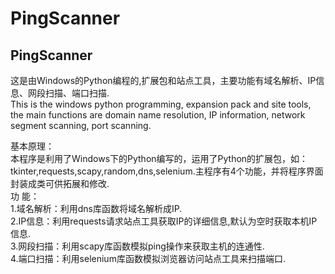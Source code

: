 # PingScanner
PingScanner
---
这是由Windows的Python编程的,扩展包和站点工具，主要功能有域名解析、IP信息、网段扫描、端口扫描.  
This is the windows python programming, expansion pack and site tools, the main functions are domain name resolution, IP information, network segment scanning, port scanning.  
  
基本原理：  
本程序是利用了Windows下的Python编写的，运用了Python的扩展包，如：tkinter,requests,scapy,random,dns,selenium.主程序有4个功能，并将程序界面封装成类可供拓展和修改.  
功    能：  
1.域名解析：利用dns库函数将域名解析成IP.  
2.IP信息：利用requests请求站点工具获取IP的详细信息,默认为空时获取本机IP信息.  
3.网段扫描：利用scapy库函数模拟ping操作来获取主机的连通性.  
4.端口扫描：利用selenium库函数模拟浏览器访问站点工具来扫描端口.  
